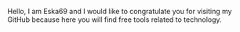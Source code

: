 Hello, I am Eska69 and I would like to congratulate you for visiting my GitHub because here you will find free tools related to technology.

